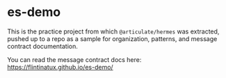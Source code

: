 # es-demo

This is the practice project from which `@articulate/hermes` was extracted, pushed up to a repo as a sample for organization, patterns, and message contract documentation.

You can read the message contract docs here:  https://flintinatux.github.io/es-demo/
